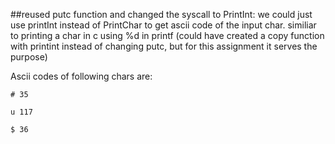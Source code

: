 ##reused putc function and changed the syscall to PrintInt: 
we could just use printInt instead of PrintChar to get ascii code of the input char.
similiar to printing a char in c using %d in printf
(could have created a copy function with printint instead of changing putc, but for this assignment it serves the purpose)

Ascii codes of following chars are:

```# 35```

```u 117```

```$ 36```
